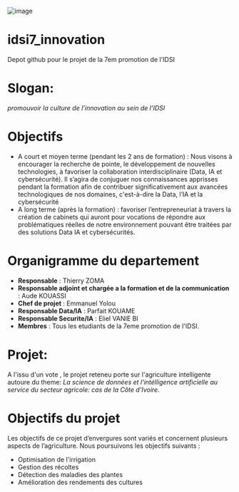 ![image](https://github.com/user-attachments/assets/0f78b8f9-5e0a-4c0c-baf0-f8d04519d478)

# idsi7_innovation
Depot github pour le projet de la 7em promotion de l'IDSI
# Slogan:
*promouvoir la culture de l’innovation au sein de l’IDSI*
# Objectifs
- A court et moyen terme (pendant les 2 ans de formation) : Nous visons à encourager la
recherche de pointe, le développement de nouvelles technologies, à favoriser la collaboration
interdisciplinaire (Data, IA et cybersécurité). Il s’agira de conjuguer nos connaissances
apprisses pendant la formation afin de contribuer significativement aux avancées
technologiques de nos domaines, c'est-à-dire la Data, l’IA et la cybersécurité
- A long terme (après la formation) : favoriser l’entrepreneuriat à travers la création de cabinets
qui auront pour vocations de répondre aux problématiques réelles de notre environnement
pouvant être traitées par des solutions Data IA et cybersécurités.
#  Organigramme du departement
- **Responsable** : Thierry ZOMA
- **Responsable adjoint et chargée a la formation et  de la communication** : Aude KOUASSI
- **Chef de projet** : Emmanuel Yolou
- **Responsable Data/IA** : Parfait KOUAME
- **Responsable Securite/IA** : Eliel VANIE BI
- **Membres** : Tous les etudiants de la 7eme promotion de l'IDSI.

# Projet:
A l'issu d'un vote , le projet reteneu porte sur l'agriculture intelligente autoure du theme:
*La science de données et l'intélligence artificielle au service du secteur agricole: cas de la Côte d'Ivoire.*
# Objectifs du projet
Les objectifs de ce projet d’envergures sont variés et concernent plusieurs aspects de l’agriculture. Nous poursuivons les objectifs suivants : 
- Optimisation de l'irrigation 
- Gestion des récoltes 
- Détection des maladies des plantes 
- Amélioration des rendements des cultures 

